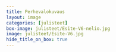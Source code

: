 ```yaml
---
title: Perhevalokuvaus
layout: image
categories: [julisteet]
box-image: julisteet/Esite-V6-nelio.jpg
image: julisteet/Esite-V6.jpg
hide_title_on_box: true
---
```

